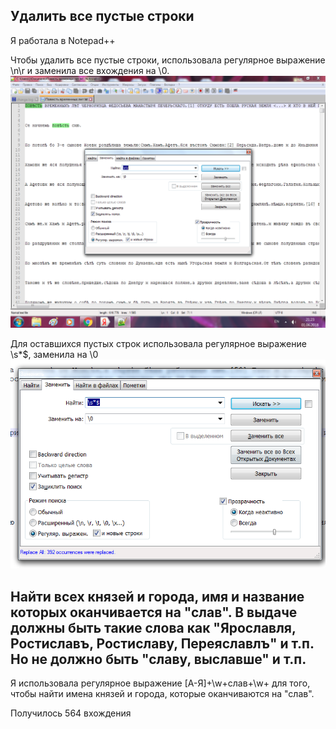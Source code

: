 
## Удалить все пустые строки

Я работала в Notepad++

Чтобы удалить все пустые строки, использовала регулярное выражение \n\r и заменила все вхождения на \0.
![](https://github.com/whydid/hw9/blob/master/%D1%81%D0%BA%D1%80%D0%B8%D0%BD1..png)

Для оставшихся пустых строк использовала регулярное выражение \s*$, заменила на \0
![](https://github.com/whydid/hw9/blob/master/%D1%81%D0%BA%D1%80%D0%B8%D0%BD2..png)

## Найти всех князей и города, имя и название которых оканчивается на "слав". В выдаче должны быть такие слова как "Ярославля, Ростиславъ, Ростиславу, Переяславлъ" и т.п. Но не должно быть "славу, выславше" и т.п. 

Я использовала регулярное выражение [А-Я]+\w+слав+\w+ для того, чтобы найти имена князей и города, которые оканчиваются на "слав". 

Получилось 564 вхождения
![]()
